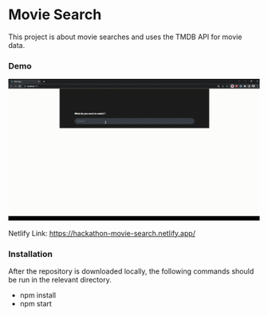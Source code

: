 # Movie Search

This project is about movie searches and uses the TMDB API for movie data.

### Demo
![Alt Text](/overview.gif)

Netlify Link: https://hackathon-movie-search.netlify.app/

### Installation
After the repository is downloaded locally, the following commands should be run in the relevant directory.
- npm install
- npm start
